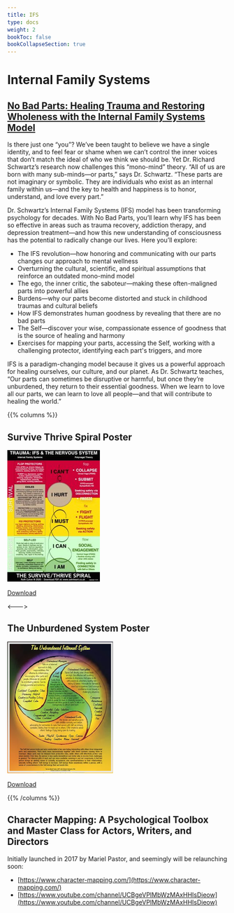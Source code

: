 ```yaml
---
title: IFS
type: docs
weight: 2
bookToc: false
bookCollapseSection: true
---
```


# Internal Family Systems

## [No Bad Parts: Healing Trauma and Restoring Wholeness with the Internal Family Systems Model](https://ifs-institute.com/store/419)

Is there just one “you”? We’ve been taught to believe we have a single identity, and to feel fear or shame when we can’t control the inner voices that don’t match the ideal of who we think we should be. Yet Dr. Richard Schwartz’s research now challenges this “mono-mind” theory. “All of us are born with many sub-minds—or parts,” says Dr. Schwartz. “These parts are not imaginary or symbolic. They are individuals who exist as an internal family within us—and the key to health and happiness is to honor, understand, and love every part.”

Dr. Schwartz’s Internal Family Systems (IFS) model has been transforming psychology for decades. With No Bad Parts, you’ll learn why IFS has been so effective in areas such as trauma recovery, addiction therapy, and depression treatment—and how this new understanding of consciousness has the potential to radically change our lives. Here you’ll explore:

- The IFS revolution—how honoring and communicating with our parts changes our approach to mental wellness
- Overturning the cultural, scientific, and spiritual assumptions that reinforce an outdated mono-mind model
- The ego, the inner critic, the saboteur—making these often-maligned parts into powerful allies
- Burdens—why our parts become distorted and stuck in childhood traumas and cultural beliefs
- How IFS demonstrates human goodness by revealing that there are no bad parts
- The Self—discover your wise, compassionate essence of goodness that is the source of healing and harmony
- Exercises for mapping your parts, accessing the Self, working with a challenging protector, identifying each part's triggers, and more 

IFS is a paradigm-changing model because it gives us a powerful approach for healing ourselves, our culture, and our planet. As Dr. Schwartz teaches, “Our parts can sometimes be disruptive or harmful, but once they’re unburdened, they return to their essential goodness. When we learn to love all our parts, we can learn to love all people—and that will contribute to healing the world.”

{{% columns %}}

## Survive Thrive Spiral Poster

![Survive Thrive Spiral](The-SurviveThrive-Spiral-small-212x300.jpg)

[Download](https://calmheart.co.uk/resources/)

<--->

## The Unburdened System Poster

![The Unburdened System](UnburdenedSystem.png)

[Download](https://www.marielpastor.com/the-unburdened-system)

{{% /columns %}}

## Character Mapping: A Psychological Toolbox and Master Class for Actors, Writers, and Directors

Initially launched in 2017 by Mariel Pastor, and seemingly will be relaunching soon:

- [https://www.character-mapping.com/](https://www.character-mapping.com/)
- [https://www.youtube.com/channel/UCBgeVPlMbWzMAxHHIsDieow](https://www.youtube.com/channel/UCBgeVPlMbWzMAxHHIsDieow)

